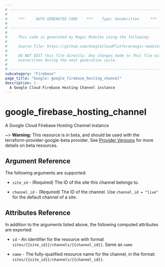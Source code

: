 ```yaml
---
# ----------------------------------------------------------------------------
#
#     ***     AUTO GENERATED CODE    ***    Type: Handwritten     ***
#
# ----------------------------------------------------------------------------
#
#     This code is generated by Magic Modules using the following:
#
#     Source file: https://github.com/GoogleCloudPlatform/magic-modules/tree/main/mmv1/third_party/terraform/website/docs/d/firebase_hosting_channel.html.markdown
#
#     DO NOT EDIT this file directly. Any changes made to this file will be
#     overwritten during the next generation cycle.
#
# ----------------------------------------------------------------------------
subcategory: "Firebase"
page_title: "Google: google_firebase_hosting_channel"
description: |-
  A Google Cloud Firebase Hosting Channel instance
---
```


# google_firebase_hosting_channel

A Google Cloud Firebase Hosting Channel instance

~> **Warning:** This resource is in beta, and should be used with the terraform-provider-google-beta provider.
See [Provider Versions](https://terraform.io/docs/providers/google/guides/provider_versions.html) for more details on beta resources.


## Argument Reference

The following arguments are supported:

* `site_id` - 
  (Required)
  The ID of the site this channel belongs to.

* `channel_id` - 
  (Required)
  The ID of the channel. Use `channel_id = "live"` for the default channel of a site.

## Attributes Reference

In addition to the arguments listed above, the following computed attributes are exported:

* `id` - An identifier for the resource with format `sites/{{site_id}}/channels/{{channel_id}}`. Same as `name`

* `name` - The fully-qualified resource name for the channel, in the format: `sites/{{site_id}}/channels/{{channel_id}}`.